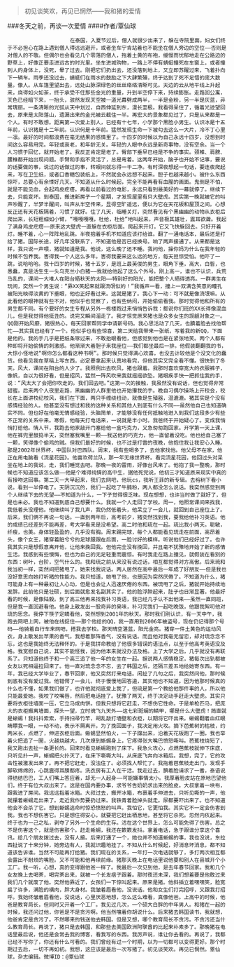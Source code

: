 > 初见谈笑欢，再见已惘然——我和猪的爱情

###冬天之前，再谈一次爱情
####作者/覃仙球

						在泰国，入夏节过后，僧人就很少出来了，躲在寺院里面。妇女们终于不必担心在路上遇到僧人得远远避开，或者坐车宁肯站着也不能坐在僧人旁边的空位——否则是对僧人的不敬。但偶尔也会看见几个零落的僧人，拖着土黄的布袍，缓慢而忧郁地走在公路边的野草上，好像正要走进远古的时光里。坐车进城购物，一路上不停有蜻蜓撞死在车窗上，或者撞到人的身体上，没死，晕了过去。刚把它们扔出去，还没落到地上，又立即苏醒过来，飞着扑向下一辆车。雨季还没过去，蜻蜓们在雨水的鼓励之下大肆繁殖，终于达到了死不足惜的庞大数量。像人。从车篷里望出去，远处山脉深绿色的丝丝络络清晰可见。天边的云从地平线上升起来，烧得如火如荼，终于承受不住那些金光的重量，升到半空停下来，持续膨胀。走路回公寓，天色已经暗下来，一抬头，骇然发现天空被一道光幕劈成两半，一半是金粉，另一半是灰蓝，异常瑰丽。一条清晰的光弧从天中划过，自西伸延到东，漫长至极。我看得呆住了，循着光迹望回去，原来是太阳落山，遗漏出来的金光被云截住一半。再宏大的景象都见过了，只是从来都是一个人。有时不敢想。距离第一次爱上别人，已经有十七年，小学那个黑脸小男生。认识冰是十五年前，认识猪是十二年前。认识何是十年前。猛然发现生命一下被勾去这么一大片，冷不丁心里一凛。最好的时间都浪费在毫无结果的感情里了。十四岁的时候以为自己永远十四岁，没想到时间这么容易用完。年轻或衰老，和年龄无关。年轻的人眼中永远是新奇事物，没有空余。当一个人习惯于回忆，就开始老了。我反正肯定是老了。臀部下垂早已经是不争的事实。颈椎、肩膀、腰椎都开始出现问题。手臂和手指不灵活了，总是弯着。这两年开始，脑子也开始不记事，要说的话要做的事，说过的话做过的事，转眼间就忘得一干二净。有时深夜想起一句话，要连夜爬起来，写在卫生纸，或者口香糖包装纸上，不然就会永远想不起来。胆子也越来越小。被什么东西惊吓，总要心有余悸好几天。不知道从什么时候起，完全不能再看有血腥的画面。鬼倒是不怕，就是不能见血，会起鸡皮疙瘩。再看以前看过的电影，永远只看到最美好的一幕就停了。继续下去，只能变坏。到泰国，搬进新房子一个星期，才发现屋里有只大壁虎。其实第一晚就被它的叫声吵醒了，半梦半醒间，叫声从半空传来，显得空旷遥远，便以为它在天花板和屋顶之间。心想反正还有天花板隔着，习惯了就好。住了几天，临睡关灯，突然看见有个黑幽幽的动物从衣柜后爬出来，长短粗细如小臂，“嘎嘎嘎嘎，杜给，杜给”地叫起来，声音极其雄壮，震耳欲聋。我起了满身鸡皮疙瘩——原来这大壁虎一直躲在衣柜后面。爬起来开灯，它又飞快躲回去。只好开着灯。睡不着，心一阵阵地乱跳。半夜抱着手机不知道应该打给谁。翻了一通电话本，最后还是打给了猪。国际长途，好几年没联系了，不知道他是否已经换号。响了两声接通了。从来都是这样，我只说一声喂，猪就知道是我。他说，这么晚了还不睡。我问他，操你妈为什么在我年轻的时候不包养我。害得我一个人这么多年。害得我要来这么远的地方，每天担惊受怕。他吓了一跳，说哈哈哈。我十四岁的时候，猪十五岁，是班上最英俊的男生，眼角下垂，高大，白皙，也愚蠢，真是活生生一头乌克兰小白猪——我就给他起了这么个外号。刚上高一，谁也不认识，兵荒马乱的，课间一大堆人在阳台晒秋天的太阳——特别好的阳光，能把整个人晒得透亮。一群男生在玩闹，突然一个男生说：“靠XX笑起来就跟流氓似的！”我循声一看，撞上一双满含笑意的瞳孔被阳光映得淡黄的下垂眼，他也正好看过来。这就是猪了。我心下一动：可不就是像流氓嘛。从此看他的眼神就有些不对，他似乎也觉察了，也有些纳闷，开始偷偷看我。那时觉得他和所有的男生都不同。有个要好的女生专程从另外一栋楼跑过来悄悄告诉我：都说你们班的XX长得像混血儿，但是我觉得他挺丑的。说完又瞬间溜走了。我才惊觉原来猪也是众多女生的觊觎对象之一。QQ刚开始风靡，猪很热心，每天回家帮同学申请新号码。我心思活动了几天，也腆着脸去找他帮忙——其实我已经有了一个。他似乎也有些惊喜，第二天给我带来一张纸，写着我的新QQ，下面是他的。我的手几乎是把纸条啄过来，不敢抬眼看他，但感觉到他也是在紧张地笑。两个人都有种即将开始偷情的刺激感。他渐渐大着胆子来我座位——我们都坐最后一排。他假装翻翻我的书，大惊小怪地说“啊你怎么都看这种书啊”。那时候只觉得满心欢喜，也没去计较他是个没文化的蠢货。他看见我在草稿上写东西，必定要拿起来认真地看完，但他其实又完全看不懂。很快到了冬天。风大，课间在阳台的人少了。我照例出去吹风，猪也跟着。我那时喜欢穿宽大的衣服裤子，像帆，自以为很好看，但是招风，猛然一阵风吹来我就摇摇欲坠。猪眼疾手快一把抓住我的手，说：“风太大了会把你吹走的。我们回去吧。”这第一次的接触，我虽然没有说话，但也觉得非常甜蜜。后来两个人夜里走路，黑幽幽的人群里他也开始攥我的手。晚自习偶尔操场上开校会，校长在上面讲校纪校风，我们在下面，两只手缠绕扭动，就像是生殖器，湿漉漉。猪其实是个没有感情经验的人。他甚至没有想过和我的这种关系和其他人到底有什么不同——虽然他自己也知道确实不同。但也好在他毫无情感经验，头脑简单，才能够没有任何抵触地进入到我们这段多少有些不正常的关系中来。寒假，他每天打电话来，一说就是半小时。我爸终于开始疑心了。变成我悄悄打给他。情人节，我跑去他家敲开门塞给他一盒巧克力，又急匆匆跑回家。开学第一天上课，他在裤兜里鼓捣半天，突然塞我嘴里一颗——我送他的巧克力，他一直留着没吃。他也给自己塞了一颗，笑得像个偷鸡的贼。但我们最好的时候，也不过是打雷的夜晚，他抱住我让我安心入睡。那是2002年世界杯，中国队对巴西队。周末，我有些喝多了，去他家找他。他父母不在家，他正在用电脑看《流星花园》。他喜欢荷兰队，那一年无缘世界杯。看完流星花园，他回过头对呆坐在地上的我说，走，我们睡觉去吧。那晚一夜的雷雨，好像台风来了。他抱了我一整晚，那时候也不知道应该怎么做——他是个难得纯情的高中生，据他死党说，他初三才知道原来现实中真的有接吻这回事。第二天一大早起来，我们去网吧，他玩cs，我听王菲的新专辑。去榕树下看小说。看到一半停电了。天阴沉沉的，我们一起吃了牛腩粉，两人都没怎么说话。我突然感觉到两个人继续下去的无望——不知道为什么，一下子觉得很乏味。现在想想，也许当时做了就好了，但是也未必。我也不知道到底自己想要什么。我就一个人走回了学校。周一，他照常课间来找我，我低着头没理他。他继续叫了我几声，我仍然低着头，他呆立了一会儿，就回到自己座位上了。后来，我们俩不再说一句话。一直到两年后，高考前夕，猪突然找到我，要我给他补习英语。他的成绩已经差到不能再差，考大学看来是没希望。高二时他和琉在一起。琉比我小两天。聪敏，纤瘦，也美。身体轻盈盈的，几乎没有胸。周末踢完球，每个人都能看见琉走在前面，高昂着头，像个女王，猪穿着脏兮兮的足球服跟在后面，一脸讨好的模样。听说他们已经好过了。也许我其实只是想假意离开他，让他来挽回我。但他完全没有挽回，并且毫不犹豫地开始了新的感情生活。我感到有些懊悔，但也为自己的无足轻重而震惊。有时我走在路上撞见，就假装在看别的东西：树叶，台阶，空气什么的。我和琉之前从来没有说过话，相互都觉得对方高傲。后来琉和我当初一样，突然间把猪甩了。她来找我说话。两人居然在高中最后一年成了好朋友——但是我也没好意思向她打听猪的性能力。我只知道，她甩了他，也是因为突然厌倦了。不知道为什么，猪可能身上有一种最初让人心动，但是也会让人迅速厌倦的东西。被琉甩了之后，猪就开始持续地发胖。此前他只是壮硕，到后面就愈发名副其实了。他的脸浮肿起来，肚子也日渐显著。他最好看的时候，是像陆毅。到了高三他再来找我补习英语，我已经几乎认不出他来——虽然一直同班，但是我一直回避看他。他身上散发出一股奇异的臭味，补习完我们一起吃晚饭，他跟我絮叨他对琉的思念。我停下筷子定睛看他，突然想到2001年的秋天。那时我们刚认识，有一天中午，我跑去网吧上网，被他在线捉住——那个他给的QQ，我一直用到2006年被盗号，现在仍记得那个号码——他骑着自行车来网吧，搭我去学校。那天晴空湛蓝，阳光金亮。猪穿一件土黄色的运动风衣，身上散发出苹果的香气。我想着那阵香气，没有说话。而且他对我毫无留恋，却对琉念念不忘，这也是我始终无法释怀的。于是我拼命教给了他很多错误的语法点，以至于他高考英语没及格。我宽慰自己说，其实不能怪我，因为他本来就没办法及格。上了大学之后，几乎就没有再联系了。只知道他终于和一个高三追了他一年的女生在一起。据说两人感情稳定，猪每次出轨都被女友以死相逼拉回来了。他一直对琉念念不忘，去了韩国之后，还隔三差五地给她寄东西。有一年，我已经大学毕业了，春节回家，他又突然打来电话。闲扯了几句之后，我突然问他，那时候到底有没有爱过我。他错愕了一会儿，终于慢慢地回答道，其实他也不知道。因为他那时候真的什么也不懂，如果我们做了，也许他就彻底爱上我了，但琉是第一个教给他那件事的人，所以他只能最爱她。我咬了咬嘴唇，然后把电话挂了。犹豫了两天，终于决定动手赶走大壁虎。其实只要将衣柜往墙面一压，它立马成肉饼。但我只想将它赶走，不想伤它性命。于是单枪匹马，把庞大的衣柜搬离墙面，探头一望，立时魂飞九天外——这七彩斑斓的鳞甲，哪是什么大壁虎！简直就是蜥蜴！我抖抖索索，手持扫帚竹竿，胡乱敲打墙壁和衣柜，以期将它吓出来。蜥蜴翻着血红眼睛瞟我一眼，一动不动，表示不屑离开。为了挽回面子，我决定用火攻。摘下芭蕉树的枯枝，约两米长，点燃了，伸进衣柜后面。蜥蜴显然怕火，一下子蹿出来，沿着天花板跑了一圈，我也举着火把追了一圈，火越烧越大，几次燎到蜥蜴身上，它疼得张大嘴巴愤怒嘶叫。芭蕉枝烧短了，我又跑出去扯一条更长的。回来时看见蜥蜴跑到了床下。我急火攻心，点燃芭蕉枝就伸下床底，只听见扑一声，蜥蜴把火扑灭了，在床下嘶嘶大叫，从床底飞奔向冰箱后。我想，完了，它的攻击性被激发出来了。再不把它赶走，没法住了。必须找人帮忙了。我拖着芭蕉枝走出门，发现手脚软绵绵的，心跳震得耳膜都疼。洗衣房有工人在干活。我走过去，腆着脸请求了一番，泰语说得结结巴巴，工人们嘴上答应着，却无一人起身——可能嫌事情太小。我厚着脸皮站在原地巴望他们，终于有位大叔出来了。这是在国内要办事，求爷爷告奶奶求出来的脸皮。大叔拿着一块布，跟我进了房间。我远远指着冰箱。大叔过去，搬开冰箱，布裹着手伸进去，只听见嘶的一声，他就攥着蜥蜴走出来了。走近我作势要扔过来。我铁青着脸掉头就走。尿都要吓出来了。也不知道他会不会杀了它。想到蜥蜴逃命时惊恐愤怒的叫声。我怕它，它更怕我。其实它不一定会伤害到我。我也不想伤害它。只是想住得安心，就要把它赶出栖息地，甚至将它杀死。忽然内疚起来。终于也为一己之私，剥夺了另外一个生命的生存。活在这个世界上，怎么可能免得了伤害。总之不是伤害这个，就是伤害那个。赶走蜥蜴，我还在簌簌发抖。拿着电话，急于跟谁分享这个喜讯。给几个朋友拨过去，没有人接。后来打通了一个，她也并不知道蜥蜴的事，我也没说，东拉西扯说了十来分钟，她旁边有人，我就识趣地挂了。不知从什么时候起，好消息坏消息，都不知道该告诉谁。当然不可能再打给猪。我们现在的关系，一年打一次电话就够了，多打两次相互都会露出不耐烦的嘴脸。又不可能和他再续前缘。猪那天晚上在电话里说他要和别人在县城开个小工厂。我一听，心想，真的变得跟他爸一样了。我最后一次见到他，是去年春节回家。我和几个女友晚上去喝茶，喝完茶出来，就被一个长发痞子跟着。那时夜还未深，我们想着要是他敢过来我们几个就废了他。突然他靠近了，女孩们一下惊叫起来。原来是猪。他斜插立着嘿嘿笑，脸宽扁了许多，满脸的横肉，胖大身材。我皱着眉看他，没说话。他和女生们打完招呼，又跟我打招呼。我始终皱着眉看他，没说话，心里厌恶地想，怎么这么难看，真像他爸。上高中的时候，他爸是教育局长，但同时又开着一个工厂。我见过几次，一个硕大白胖的中年男人。和猪在一起的时候，我还问过他，你爸是不是贪污啊。他当然嚷着你胡说什么。后来猪去韩国读书，我就想，他爸肯定是贪污了。不然哪来的钱送他去韩国。但是又想，哪个教育局长不贪污。不贪污还当什么教育局长。再说了，猪只是去韩国，和那些去美国欧洲阿联酋的比起来朴素多了。那晚猪在电话里最后说，他还是会常去我的博客，看我写的东西。我厉声说，谁让你去看的。再说了，我都已经不写你了，你还有什么可看的。我们曾经有过一个时期，以为一切都可以变得更好。那个时期过去后，一切不再如初。我想，这应该是最后一次写猪了。初见谈笑欢。再见已惘然。覃仙球，杂志编辑。微博ID：@覃仙球 
